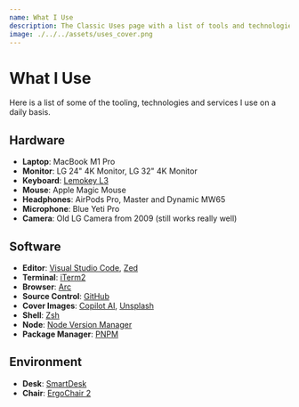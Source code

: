 ```yaml
---
name: What I Use
description: The Classic Uses page with a list of tools and technologies I use
image: ./../../assets/uses_cover.png
---
```


# What I Use

Here is a list of some of the tooling, technologies and services I use on a daily basis.

## Hardware

-   **Laptop**: MacBook M1 Pro
-   **Monitor**: LG 24" 4K Monitor, LG 32" 4K Monitor
-   **Keyboard**: [Lemokey L3](https://www.lemokey.com/products/lemokey-l3-qmk-via-wireless-custom-mechanical-keyboard)
-   **Mouse**: Apple Magic Mouse
-   **Headphones**: AirPods Pro, Master and Dynamic MW65
-   **Microphone**: Blue Yeti Pro
-   **Camera**: Old LG Camera from 2009 (still works really well)

## Software

-   **Editor**: [Visual Studio Code](https://code.visualstudio.com/), [Zed](https://zed.dev/)
-   **Terminal**: [iTerm2](https://iterm2.com/)
-   **Browser**: [Arc](https://arc.net/)
-   **Source Control**: [GitHub](https://github.com)
-   **Cover Images**: [Copilot AI](https://copilot.microsoft.com//), [Unsplash](https://unsplash.com/)
-   **Shell**: [Zsh](https://ohmyz.sh/)
-   **Node**: [Node Version Manager](https://github.com/nvm-sh/nvm)
-   **Package Manager**: [PNPM](https://pnpm.io/)

## Environment

-   **Desk**: [SmartDesk](https://www.autonomous.ai/en-CA/standing-desks/smartdesk-2-home)
-   **Chair**: [ErgoChair 2](https://www.autonomous.ai/office-chairs/ergonomic-chair)

